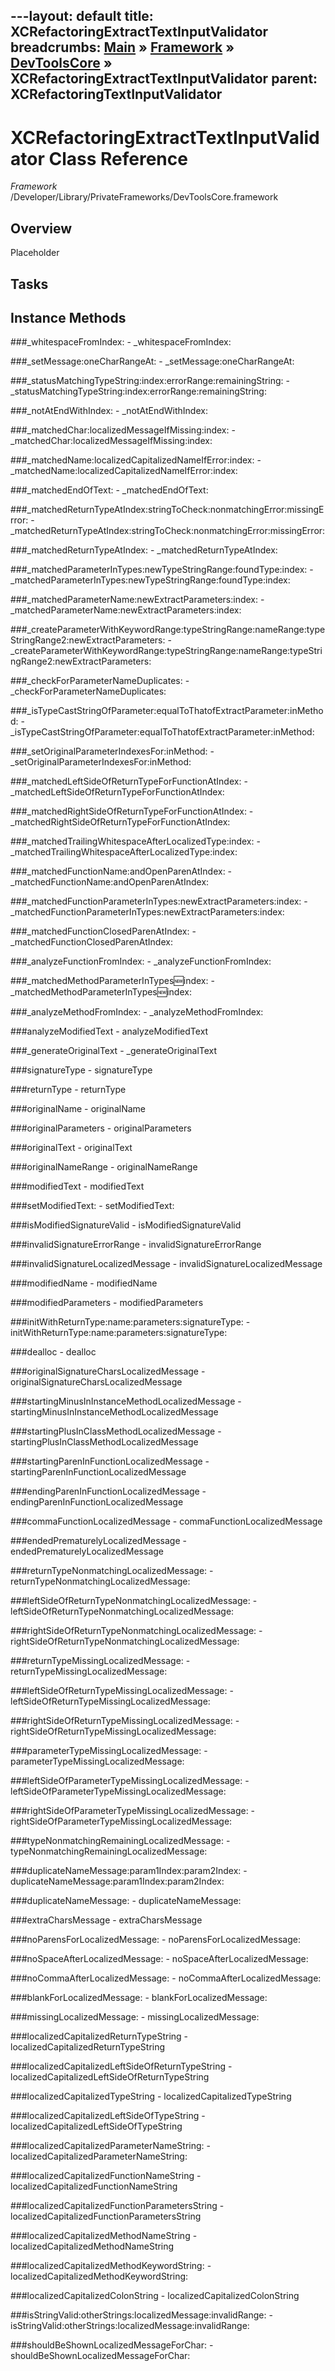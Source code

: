 ---layout: default
title: XCRefactoringExtractTextInputValidator
breadcrumbs: <a href="/index.html">Main</a> &raquo; <a href="/Frameworks.html">Framework</a> &raquo; <a href="/Frameworks/DevToolsCore.html">DevToolsCore</a> &raquo; XCRefactoringExtractTextInputValidator
parent: XCRefactoringTextInputValidator 
---
# XCRefactoringExtractTextInputValidator Class Reference

*Framework* /Developer/Library/PrivateFrameworks/DevToolsCore.framework

## Overview

Placeholder

## Tasks

## Instance Methods

<a name="-_whitespaceFromIndex:"></a>
###_whitespaceFromIndex:
    - _whitespaceFromIndex:

<a name="-_setMessage:oneCharRangeAt:"></a>
###_setMessage:oneCharRangeAt:
    - _setMessage:oneCharRangeAt:

<a name="-_statusMatchingTypeString:index:errorRange:remainingString:"></a>
###_statusMatchingTypeString:index:errorRange:remainingString:
    - _statusMatchingTypeString:index:errorRange:remainingString:

<a name="-_notAtEndWithIndex:"></a>
###_notAtEndWithIndex:
    - _notAtEndWithIndex:

<a name="-_matchedChar:localizedMessageIfMissing:index:"></a>
###_matchedChar:localizedMessageIfMissing:index:
    - _matchedChar:localizedMessageIfMissing:index:

<a name="-_matchedName:localizedCapitalizedNameIfError:index:"></a>
###_matchedName:localizedCapitalizedNameIfError:index:
    - _matchedName:localizedCapitalizedNameIfError:index:

<a name="-_matchedEndOfText:"></a>
###_matchedEndOfText:
    - _matchedEndOfText:

<a name="-_matchedReturnTypeAtIndex:stringToCheck:nonmatchingError:missingError:"></a>
###_matchedReturnTypeAtIndex:stringToCheck:nonmatchingError:missingError:
    - _matchedReturnTypeAtIndex:stringToCheck:nonmatchingError:missingError:

<a name="-_matchedReturnTypeAtIndex:"></a>
###_matchedReturnTypeAtIndex:
    - _matchedReturnTypeAtIndex:

<a name="-_matchedParameterInTypes:newTypeStringRange:foundType:index:"></a>
###_matchedParameterInTypes:newTypeStringRange:foundType:index:
    - _matchedParameterInTypes:newTypeStringRange:foundType:index:

<a name="-_matchedParameterName:newExtractParameters:index:"></a>
###_matchedParameterName:newExtractParameters:index:
    - _matchedParameterName:newExtractParameters:index:

<a name="-_createParameterWithKeywordRange:typeStringRange:nameRange:typeStringRange2:newExtractParameters:"></a>
###_createParameterWithKeywordRange:typeStringRange:nameRange:typeStringRange2:newExtractParameters:
    - _createParameterWithKeywordRange:typeStringRange:nameRange:typeStringRange2:newExtractParameters:

<a name="-_checkForParameterNameDuplicates:"></a>
###_checkForParameterNameDuplicates:
    - _checkForParameterNameDuplicates:

<a name="-_isTypeCastStringOfParameter:equalToThatofExtractParameter:inMethod:"></a>
###_isTypeCastStringOfParameter:equalToThatofExtractParameter:inMethod:
    - _isTypeCastStringOfParameter:equalToThatofExtractParameter:inMethod:

<a name="-_setOriginalParameterIndexesFor:inMethod:"></a>
###_setOriginalParameterIndexesFor:inMethod:
    - _setOriginalParameterIndexesFor:inMethod:

<a name="-_matchedLeftSideOfReturnTypeForFunctionAtIndex:"></a>
###_matchedLeftSideOfReturnTypeForFunctionAtIndex:
    - _matchedLeftSideOfReturnTypeForFunctionAtIndex:

<a name="-_matchedRightSideOfReturnTypeForFunctionAtIndex:"></a>
###_matchedRightSideOfReturnTypeForFunctionAtIndex:
    - _matchedRightSideOfReturnTypeForFunctionAtIndex:

<a name="-_matchedTrailingWhitespaceAfterLocalizedType:index:"></a>
###_matchedTrailingWhitespaceAfterLocalizedType:index:
    - _matchedTrailingWhitespaceAfterLocalizedType:index:

<a name="-_matchedFunctionName:andOpenParenAtIndex:"></a>
###_matchedFunctionName:andOpenParenAtIndex:
    - _matchedFunctionName:andOpenParenAtIndex:

<a name="-_matchedFunctionParameterInTypes:newExtractParameters:index:"></a>
###_matchedFunctionParameterInTypes:newExtractParameters:index:
    - _matchedFunctionParameterInTypes:newExtractParameters:index:

<a name="-_matchedFunctionClosedParenAtIndex:"></a>
###_matchedFunctionClosedParenAtIndex:
    - _matchedFunctionClosedParenAtIndex:

<a name="-_analyzeFunctionFromIndex:"></a>
###_analyzeFunctionFromIndex:
    - _analyzeFunctionFromIndex:

<a name="-_matchedMethodParameterInTypes:new:index:"></a>
###_matchedMethodParameterInTypes:new:index:
    - _matchedMethodParameterInTypes:new:index:

<a name="-_analyzeMethodFromIndex:"></a>
###_analyzeMethodFromIndex:
    - _analyzeMethodFromIndex:

<a name="-analyzeModifiedText"></a>
###analyzeModifiedText
    - analyzeModifiedText

<a name="-_generateOriginalText"></a>
###_generateOriginalText
    - _generateOriginalText

<a name="-signatureType"></a>
###signatureType
    - signatureType

<a name="-returnType"></a>
###returnType
    - returnType

<a name="-originalName"></a>
###originalName
    - originalName

<a name="-originalParameters"></a>
###originalParameters
    - originalParameters

<a name="-originalText"></a>
###originalText
    - originalText

<a name="-originalNameRange"></a>
###originalNameRange
    - originalNameRange

<a name="-modifiedText"></a>
###modifiedText
    - modifiedText

<a name="-setModifiedText:"></a>
###setModifiedText:
    - setModifiedText:

<a name="-isModifiedSignatureValid"></a>
###isModifiedSignatureValid
    - isModifiedSignatureValid

<a name="-invalidSignatureErrorRange"></a>
###invalidSignatureErrorRange
    - invalidSignatureErrorRange

<a name="-invalidSignatureLocalizedMessage"></a>
###invalidSignatureLocalizedMessage
    - invalidSignatureLocalizedMessage

<a name="-modifiedName"></a>
###modifiedName
    - modifiedName

<a name="-modifiedParameters"></a>
###modifiedParameters
    - modifiedParameters

<a name="-initWithReturnType:name:parameters:signatureType:"></a>
###initWithReturnType:name:parameters:signatureType:
    - initWithReturnType:name:parameters:signatureType:

<a name="-dealloc"></a>
###dealloc
    - dealloc

<a name="-originalSignatureCharsLocalizedMessage"></a>
###originalSignatureCharsLocalizedMessage
    - originalSignatureCharsLocalizedMessage

<a name="-startingMinusInInstanceMethodLocalizedMessage"></a>
###startingMinusInInstanceMethodLocalizedMessage
    - startingMinusInInstanceMethodLocalizedMessage

<a name="-startingPlusInClassMethodLocalizedMessage"></a>
###startingPlusInClassMethodLocalizedMessage
    - startingPlusInClassMethodLocalizedMessage

<a name="-startingParenInFunctionLocalizedMessage"></a>
###startingParenInFunctionLocalizedMessage
    - startingParenInFunctionLocalizedMessage

<a name="-endingParenInFunctionLocalizedMessage"></a>
###endingParenInFunctionLocalizedMessage
    - endingParenInFunctionLocalizedMessage

<a name="-commaFunctionLocalizedMessage"></a>
###commaFunctionLocalizedMessage
    - commaFunctionLocalizedMessage

<a name="-endedPrematurelyLocalizedMessage"></a>
###endedPrematurelyLocalizedMessage
    - endedPrematurelyLocalizedMessage

<a name="-returnTypeNonmatchingLocalizedMessage:"></a>
###returnTypeNonmatchingLocalizedMessage:
    - returnTypeNonmatchingLocalizedMessage:

<a name="-leftSideOfReturnTypeNonmatchingLocalizedMessage:"></a>
###leftSideOfReturnTypeNonmatchingLocalizedMessage:
    - leftSideOfReturnTypeNonmatchingLocalizedMessage:

<a name="-rightSideOfReturnTypeNonmatchingLocalizedMessage:"></a>
###rightSideOfReturnTypeNonmatchingLocalizedMessage:
    - rightSideOfReturnTypeNonmatchingLocalizedMessage:

<a name="-returnTypeMissingLocalizedMessage:"></a>
###returnTypeMissingLocalizedMessage:
    - returnTypeMissingLocalizedMessage:

<a name="-leftSideOfReturnTypeMissingLocalizedMessage:"></a>
###leftSideOfReturnTypeMissingLocalizedMessage:
    - leftSideOfReturnTypeMissingLocalizedMessage:

<a name="-rightSideOfReturnTypeMissingLocalizedMessage:"></a>
###rightSideOfReturnTypeMissingLocalizedMessage:
    - rightSideOfReturnTypeMissingLocalizedMessage:

<a name="-parameterTypeMissingLocalizedMessage:"></a>
###parameterTypeMissingLocalizedMessage:
    - parameterTypeMissingLocalizedMessage:

<a name="-leftSideOfParameterTypeMissingLocalizedMessage:"></a>
###leftSideOfParameterTypeMissingLocalizedMessage:
    - leftSideOfParameterTypeMissingLocalizedMessage:

<a name="-rightSideOfParameterTypeMissingLocalizedMessage:"></a>
###rightSideOfParameterTypeMissingLocalizedMessage:
    - rightSideOfParameterTypeMissingLocalizedMessage:

<a name="-typeNonmatchingRemainingLocalizedMessage:"></a>
###typeNonmatchingRemainingLocalizedMessage:
    - typeNonmatchingRemainingLocalizedMessage:

<a name="-duplicateNameMessage:param1Index:param2Index:"></a>
###duplicateNameMessage:param1Index:param2Index:
    - duplicateNameMessage:param1Index:param2Index:

<a name="-duplicateNameMessage:"></a>
###duplicateNameMessage:
    - duplicateNameMessage:

<a name="-extraCharsMessage"></a>
###extraCharsMessage
    - extraCharsMessage

<a name="-noParensForLocalizedMessage:"></a>
###noParensForLocalizedMessage:
    - noParensForLocalizedMessage:

<a name="-noSpaceAfterLocalizedMessage:"></a>
###noSpaceAfterLocalizedMessage:
    - noSpaceAfterLocalizedMessage:

<a name="-noCommaAfterLocalizedMessage:"></a>
###noCommaAfterLocalizedMessage:
    - noCommaAfterLocalizedMessage:

<a name="-blankForLocalizedMessage:"></a>
###blankForLocalizedMessage:
    - blankForLocalizedMessage:

<a name="-missingLocalizedMessage:"></a>
###missingLocalizedMessage:
    - missingLocalizedMessage:

<a name="-localizedCapitalizedReturnTypeString"></a>
###localizedCapitalizedReturnTypeString
    - localizedCapitalizedReturnTypeString

<a name="-localizedCapitalizedLeftSideOfReturnTypeString"></a>
###localizedCapitalizedLeftSideOfReturnTypeString
    - localizedCapitalizedLeftSideOfReturnTypeString

<a name="-localizedCapitalizedTypeString"></a>
###localizedCapitalizedTypeString
    - localizedCapitalizedTypeString

<a name="-localizedCapitalizedLeftSideOfTypeString"></a>
###localizedCapitalizedLeftSideOfTypeString
    - localizedCapitalizedLeftSideOfTypeString

<a name="-localizedCapitalizedParameterNameString:"></a>
###localizedCapitalizedParameterNameString:
    - localizedCapitalizedParameterNameString:

<a name="-localizedCapitalizedFunctionNameString"></a>
###localizedCapitalizedFunctionNameString
    - localizedCapitalizedFunctionNameString

<a name="-localizedCapitalizedFunctionParametersString"></a>
###localizedCapitalizedFunctionParametersString
    - localizedCapitalizedFunctionParametersString

<a name="-localizedCapitalizedMethodNameString"></a>
###localizedCapitalizedMethodNameString
    - localizedCapitalizedMethodNameString

<a name="-localizedCapitalizedMethodKeywordString:"></a>
###localizedCapitalizedMethodKeywordString:
    - localizedCapitalizedMethodKeywordString:

<a name="-localizedCapitalizedColonString"></a>
###localizedCapitalizedColonString
    - localizedCapitalizedColonString

<a name="-isStringValid:otherStrings:localizedMessage:invalidRange:"></a>
###isStringValid:otherStrings:localizedMessage:invalidRange:
    - isStringValid:otherStrings:localizedMessage:invalidRange:

<a name="-shouldBeShownLocalizedMessageForChar:"></a>
###shouldBeShownLocalizedMessageForChar:
    - shouldBeShownLocalizedMessageForChar:


